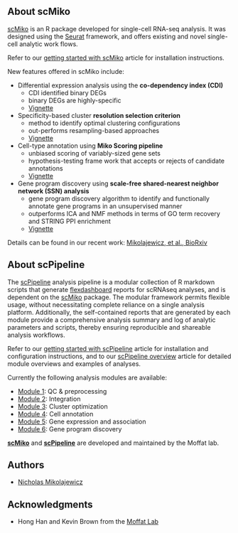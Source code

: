 ## About scMiko

[scMiko](https://github.com/NMikolajewicz/scMiko) is an R package developed for single-cell RNA-seq analysis. It was designed using the [Seurat](https://satijalab.org/seurat/) framework, and offers existing and novel single-cell analytic work flows. 

Refer to our [getting started with scMiko](articles/install.html) article for installation instructions. 

New features offered in scMiko include:

- Differential expression analysis using the **co-dependency index (CDI)**
    - CDI identified binary DEGs
    - binary DEGs are highly-specific 
    - [Vignette](articles/DEG.html)
- Specificity-based cluster **resolution selection criterion**
    - method to identify optimal clustering configurations 
    - out-performs resampling-based approaches
    - [Vignette](articles/Cluster_Optimization.html)
- Cell-type annotation using **Miko Scoring pipeline**
    - unbiased scoring of variably-sized gene sets
    - hypothesis-testing frame work that accepts or rejects of candidate annotations
    - [Vignette](articles/Cell_Annotation.html)
- Gene program discovery using **scale-free shared-nearest neighbor network (SSN) analysis**
    - gene program discovery algorithm to identify and functionally annotate gene programs in an unsupervised manner
    - outperforms ICA and NMF methods in terms of GO term recovery and STRING PPI enrichment
    - [Vignette](articles/Module_Detection.html)
    
Details can be found in our recent work: [Mikolajewicz, et al., BioRxiv](...)
    
## About scPipeline

The [scPipeline](https://github.com/NMikolajewicz/scPipeline) analysis pipeline is a modular collection of R markdown scripts that generate [flexdashboard](https://rstudio.github.io/flexdashboard/index.html) reports for scRNAseq analyses, and is dependent on the [scMiko](https://github.com/NMikolajewicz/scMiko) package. The modular framework permits flexible usage, without necessitating complete reliance on a single analysis platform. Additionally, the self-contained reports that are generated by each module provide a comprehensive analysis summary and log of analytic parameters and scripts, thereby ensuring reproducible and shareable analysis workflows. 

Refer to our [getting started with scPipeline](articles/scPipeline_getting_started.html) article for installation and configuration instructions, and to our [scPipeline overview](articles/scPipeline_module_overview.html) article for detailed module overviews and examples of analyses. 

Currently the following analysis modules are available:

- [Module 1](articles/scPipeline_module_overview.html#module-1-quality-control-qc-preprocessing-1): QC & preprocessing
- [Module 2](articles/scPipeline_module_overview.html#module-2-data-integration-1): Integration
- [Module 3](articles/scPipeline_module_overview.html#module-3-cluster-optimization-1): Cluster optimization
- [Module 4](articles/scPipeline_module_overview.html#module-4-cell-type-annotation-1): Cell annotation
- [Module 5](articles/scPipeline_module_overview.html#module-5-gene-program-discovery-1): Gene expression and association
- [Module 6](articles/scPipeline_module_overview.html#module-6-gene-expression-and-associations-1): Gene program discovery 

[**scMiko**](https://github.com/NMikolajewicz/scMiko) and [**scPipeline**](https://github.com/NMikolajewicz/scPipeline) are developed and maintained by the Moffat lab. 

## Authors

* [Nicholas Mikolajewicz](https://scholar.google.ca/citations?user=LBWQMXsAAAAJ&hl=en&oi=ao)

## Acknowledgments

* Hong Han and Kevin Brown from the [Moffat Lab](http://moffatlab.ccbr.utoronto.ca/)
